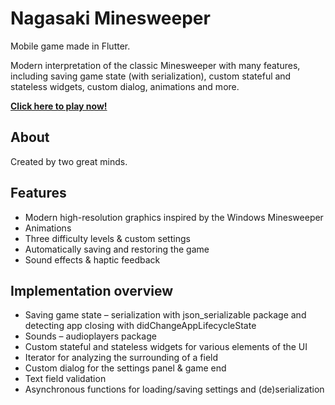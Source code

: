 # Nagasaki Minesweeper

Mobile game made in Flutter. 

Modern interpretation of the classic Minesweeper with many features, including saving game state (with serialization), custom stateful and stateless widgets, custom dialog, animations and more.

[**Click here to play now!**](https://spicy-nachos.github.io/nagasaki/)

## About

Created by two great minds.

## Features

- Modern high-resolution graphics inspired by the Windows Minesweeper
- Animations
- Three difficulty levels & custom settings
- Automatically saving and restoring the game
- Sound effects & haptic feedback

## Implementation overview

- Saving game state – serialization with json_serializable package and detecting app closing with didChangeAppLifecycleState
- Sounds – audioplayers package
- Custom stateful and stateless widgets for various elements of the UI
- Iterator for analyzing the surrounding of a field
- Custom dialog for the settings panel & game end
- Text field validation
- Asynchronous functions for loading/saving settings and (de)serialization
